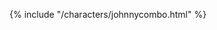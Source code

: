 {% include "/characters/johnnycombo.html" %}
<div id="custom-toc" class="custom-toc-container"></div>